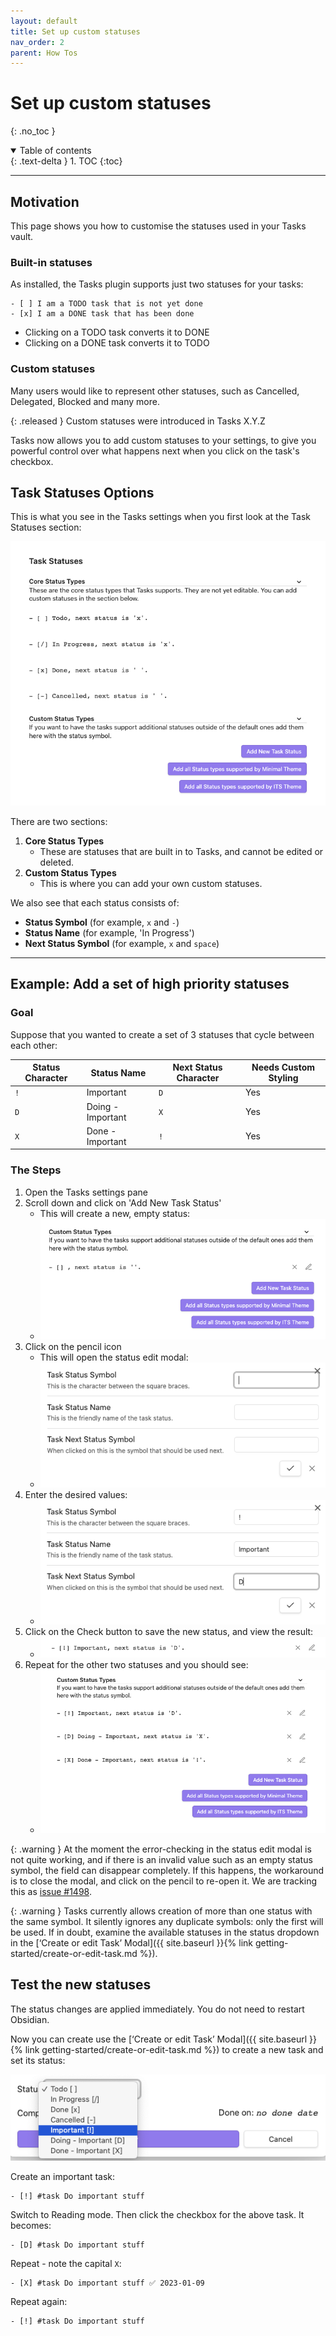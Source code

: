 ```yaml
---
layout: default
title: Set up custom statuses
nav_order: 2
parent: How Tos
---
```


# Set up custom statuses
{: .no_toc }

<details open markdown="block">
  <summary>
    Table of contents
  </summary>
  {: .text-delta }
1. TOC
{:toc}
</details>

---

## Motivation

This page shows you how to customise the statuses used in your Tasks vault.

### Built-in statuses

As installed, the Tasks plugin supports just two statuses for your tasks:

```text
- [ ] I am a TODO task that is not yet done
- [x] I am a DONE task that has been done
```

- Clicking on a TODO task converts it to DONE
- Clicking on a DONE task converts it to TODO

### Custom statuses

Many users would like to represent other statuses, such as Cancelled, Delegated, Blocked and many more.

{: .released }
Custom statuses were introduced in Tasks X.Y.Z

Tasks now allows you to add custom statuses to your settings, to give you powerful control over what happens next when you click on the task's checkbox.

## Task Statuses Options

This is what you see in the Tasks settings when you first look at the Task Statuses section:

![Initial Task Statuses Options](../images/settings-custom-statuses-initial.png)

There are two sections:

1. **Core Status Types**
    - These are statuses that are built in to Tasks, and cannot be edited or deleted.
2. **Custom Status Types**
    - This is where you can add your own custom statuses.

We also see that each status consists of:

- **Status Symbol** (for example, `x` and  `-`)
- **Status Name** (for example, 'In Progress')
- **Next Status Symbol** (for example, `x` and `space`)

---

## Example: Add a set of high priority statuses

### Goal

Suppose that you wanted to create a set of 3 statuses that cycle between each other:

<!-- placeholder to force blank line before table --> <!-- include: DocsSamplesForStatuses.test.DefaultStatuses_important-cycle.approved.md -->

| Status Character    | Status Name | Next Status Character | Needs Custom Styling |
| ------------------- | ----------- | --------------------- | -------------------- |
| `!` | Important | `D` | Yes |
| `D` | Doing - Important | `X` | Yes |
| `X` | Done - Important | `!` | Yes |

<!-- placeholder to force blank line after table --> <!-- endInclude -->

### The Steps

1. Open the Tasks settings pane
1. Scroll down and click on 'Add New Task Status'
    - This will create a new, empty status:
    - ![Settings after adding a new empty status](../images/settings-custom-statuses-added-1.png)
1. Click on the pencil icon
    - This will open the status edit modal:
    - ![The modal for editing statuses](../images/settings-custom-statuses-dialog-1.png)
1. Enter the desired values:
    - ![Enter the values for our new status](../images/settings-custom-statuses-dialog-2.png)
1. Click on the Check button to save the new status, and view the result:
    - ![After saving the values for the new status](../images/settings-custom-statuses-added.png)
1. Repeat for the other two statuses and you should see:
    - ![After adding the other two new statuses](../images/settings-custom-statuses-important-loop-added.png)

{: .warning }
At the moment the error-checking in the status edit modal is not quite working, and if there is an invalid value such as an empty status symbol, the field can disappear completely. If this happens, the workaround is to close the modal, and click on the pencil to re-open it. We are tracking this as [issue #1498](https://github.com/obsidian-tasks-group/obsidian-tasks/issues/1498).

{: .warning }
Tasks currently allows creation of more than one status with the same symbol. It silently ignores any duplicate symbols: only the first will be used. If in doubt, examine the available statuses in the status dropdown in the [‘Create or edit Task’ Modal]({{ site.baseurl }}{% link getting-started/create-or-edit-task.md %}).

## Test the new statuses

The status changes are applied immediately. You do not need to restart Obsidian.

Now you can create use the [‘Create or edit Task’ Modal]({{ site.baseurl }}{% link getting-started/create-or-edit-task.md %}) to create a new task and set its status:

![Task edit modal shows new statuses immediately](../images/modal-showing-new-statuses.png)

Create an important task:

```text
- [!] #task Do important stuff
```

Switch to Reading mode.
Then click the checkbox for the above task.
It becomes:

```text
- [D] #task Do important stuff
```

Repeat - note the capital `X`:

```text
- [X] #task Do important stuff ✅ 2023-01-09
```

Repeat again:

```text
- [!] #task Do important stuff
```
